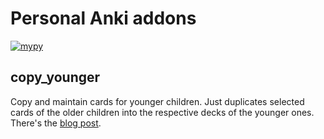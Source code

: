 # Personal Anki addons

[![mypy](https://github.com/sakhnik/anki-addons/actions/workflows/mypy.yml/badge.svg)](https://github.com/sakhnik/anki-addons/actions/workflows/mypy.yml)

## copy_younger

Copy and maintain cards for younger children. Just duplicates selected cards
of the older children into the respective decks of the younger ones.
There's the [blog post](https://sakhnik.com/2021/03/03/anki-addon.html).
